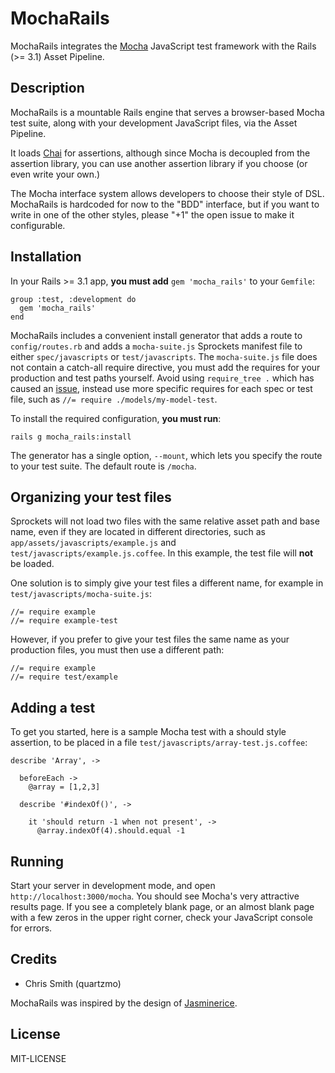 # MochaRails

MochaRails integrates the [Mocha](http://visionmedia.github.com/mocha/) JavaScript test framework with the Rails (>= 3.1) Asset Pipeline.

## Description

MochaRails is a mountable Rails engine that serves a browser-based Mocha test suite, along with your development JavaScript files, via the Asset Pipeline.

It loads [Chai](http://chaijs.com) for assertions, although since Mocha is decoupled from the assertion library, you can
use another assertion library if you choose (or even write your own.)

The Mocha interface system allows developers to choose their style of DSL. MochaRails is hardcoded for now to the
"BDD" interface, but if you want to write in one of the other styles, please "+1" the open issue to make it configurable.

## Installation

In your Rails >= 3.1 app, **you must add** `gem 'mocha_rails'` to your `Gemfile`:

```
group :test, :development do
  gem 'mocha_rails'
end
```
MochaRails includes a convenient install generator that adds a route to `config/routes.rb` and adds a `mocha-suite.js`
Sprockets manifest file to either `spec/javascripts` or `test/javascripts`. The `mocha-suite.js` file does not contain a catch-all require
directive, you must add the requires for your production and test paths yourself. Avoid using `require_tree .` which has caused an
[issue](https://github.com/quartzmo/mocha_rails/issues/7), instead use more specific
requires for each spec or test file, such as `//= require ./models/my-model-test`.

To install the required configuration, **you must run**:

```
rails g mocha_rails:install
```

The generator has a single option, `--mount`, which lets you specify the route to your test suite. The default
route is `/mocha`.

## Organizing your test files

Sprockets will not load two files with the same relative asset path and base name, even if they are located in different directories, such
as `app/assets/javascripts/example.js` and `test/javascripts/example.js.coffee`. In this example, the test file will
**not** be loaded.

One solution is to simply give your test files a different name, for example in `test/javascripts/mocha-suite.js`:

```
//= require example
//= require example-test
```

However, if you prefer to give your test files the same name as your production files, you must then use a different path:

```
//= require example
//= require test/example
```

## Adding a test

To get you started, here is a sample Mocha test with a should style assertion, to be placed in a file
`test/javascripts/array-test.js.coffee`:

```
describe 'Array', ->

  beforeEach ->
    @array = [1,2,3]

  describe '#indexOf()', ->

    it 'should return -1 when not present', ->
      @array.indexOf(4).should.equal -1
```

## Running

Start your server in development mode, and open `http://localhost:3000/mocha`. You should see Mocha's very attractive results page. If you
see a completely blank page, or an almost blank page with a few zeros in the upper right corner, check your JavaScript console for errors.

## Credits

* Chris Smith (quartzmo)

MochaRails was inspired by the design of [Jasminerice](https://github.com/bradphelan/jasminerice).

## License

MIT-LICENSE
